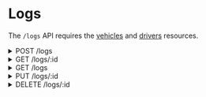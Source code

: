 # Logs

The `/logs` API requires the [vehicles](vehicles.md)
and [drivers](drivers.md) resources.

<details>
  <summary>POST /logs</summary>

## Description

Creates a new vehicle log.

### Request

- **Path Parameters**: None
- **Query Parameters**: None
- **Request Body**:
    - **Content-Type**: `application/json`
    - **Schema**:
      ```json
      {
        "vehicleNumber": "string",
        "driverLicenseId": "string",
        "logType": "string",
        "mileageInKilometers": "integer"
      }
      ```
    - **Example**:
      ```json
      {
        "vehicleNumber": "ABC123",
        "driverLicenseId": "DL123456",
        "logType": "entry",
        "mileageInKilometers": 10000
      }
      ```

### Responses

- **201 Created**
    - **Description**: Vehicle log created successfully.
    - **Content-Type**: `application/json`
    - **Schema**:
      ```json
      {
        "id": "integer",
        "vehicle": {
          "number": "string",
          "brand": "string",
          "model": "string"  
        },
        "driver": {
          "licenseId": "string",
          "firstName": "string",
          "surname": "string",
          "secondName": "string | null",
          "secondSurname": "string | null"
        },
        "driverLicenseId": "string",
        "logType": "string",
        "timestamp": "string",
        "mileageInKilometers": "integer"
      }
      ```
    - **Example**:
      ```json
      {
        "id": 1,
         "vehicle": { "number": "VIN-010", "brand": "Hyundai", "model": "Elantra" },
         "driver": {
           "licenseId": "D890123",
           "firstName": "Olivia",
           "surname": "Green",
           "secondName": null,
           "secondSurname": "Harris"
        },
        "logType": "entry",
        "timestamp": "2024-12-01T10:00:00Z",
        "mileageInKilometers": 10000
      }
      ```

- **400 Bad Request**: Invalid request data.
- **422 Unprocessable Entity**
    - **Description**:
        - A vehicle or driver given was not found, so this log could not be
          created.
        - The given vehicle mileage is incorrect.
        - The given log type (`entry` or `exit`) is incoherent.
    - **Example**:
    ```json
    {
      "type": "ReferenceNotFoundError",
      "info": {
        "context": {
        "message": "Fail to create vehicle log",
        "target": {
          "driverLicenseId": "D89012",
            "vehicleNumber": "VIN-010",
            "logType": "entry",
            "mileageInKilometers": 1300
        }
      },
      "detail": "A driver with this license ID was not found."
      }
    }
    ```
  
    ```json
    {
      "type": "IncorrectValueError",
      "info": {
        "context": {
          "message": "Fail to create vehicle log",
          "target": {
            "driverLicenseId": "D890123",
            "vehicleNumber": "VIN-010",
            "logType": "exit",
            "mileageInKilometers": 1200
          }
        },
        "detail": "Error: Provided vehicle mileage 1200 is invalid. Last recorded mileage: 1300. Vehicle mileage can only be greater than or equals to the last mileage recorded (i.e., increasing) or zero (i.e., reset)."
      }
    }
    ```
  
    ```json
    {
      "type": "IncorrectValueError",
      "info": {
        "context": {
          "message": "Fail to create vehicle log",
          "target": {
            "driverLicenseId": "D890123",
            "vehicleNumber": "VIN-010",
            "logType": "entry",
            "mileageInKilometers": 1300
          }
        },
        "detail": "Error: Provided log type \"entry\" is invalid. Last recorded log: \"entry\". Log type cannot be the same of the last vehicle log."
      }
    }
    ```
- **500 Internal Server Error**: Unexpected error occurred.

</details>

<details>
  <summary>GET /logs/:id</summary>

## Description

Retrieves a specific vehicle log by ID.

### Request

- **Path Parameters**:
    - `id` (integer): The ID of the vehicle log.
- **Query Parameters**: None
- **Request Body**: None

### Responses

- **200 OK**
    - **Description**: Vehicle log retrieved successfully.
    - **Content-Type**: `application/json`
    - **Schema**:
      ```json
      {
        "id": "integer",
        "vehicle": {
          "number": "string",
          "brand": "string",
          "model": "string"  
        },
        "driver": {
          "licenseId": "string",
          "firstName": "string",
          "surname": "string",
          "secondName": "string | null",
          "secondSurname": "string | null"
        },
        "logType": "string",
        "timestamp": "string",
        "mileageInKilometers": "integer"
      }
      ```
    - **Example**:
      ```json
      {
        "id": 1,
        "vehicle": { "number": "VIN-010", "brand": "Hyundai", "model": "Elantra" },
        "driver": {
          "licenseId": "D890123",
          "firstName": "Olivia",
          "surname": "Green",
          "secondName": null,
          "secondSurname": "Harris"
        },
        "logType": "entry",
        "timestamp": "2024-12-01T10:00:00Z",
        "mileageInKilometers": 10000
      }
      ```

- **404 Not Found**: Log ID not found.
- **500 Internal Server Error**: Unexpected error occurred.

</details>

<details>
  <summary>GET /logs</summary>

## Description

Retrieves all vehicle logs with optional filters.

### Request

- **Path Parameters**: None
- **Query Parameters**:
    - `limit` (integer, optional): Number of logs per page (default: 10).
    - `page` (integer, optional): Page number (default: 1).
    - `vehicle-number` (string, optional): Filter by vehicle number.
    - `driver-license-id` (string, optional): Filter by driver license ID.
    - `date` (string, optional): Filter by log date (YYYY-MM-DD).
- **Request Body**: None

### Responses

- **200 OK**
    - **Description**: Logs retrieved successfully.
    - **Content-Type**: `application/json`
    - **Schema**:
      ```json
      [
        {
          "id": "integer",
          "vehicleNumber": "string",
          "driverLicenseId": "string",
          "logType": "string",
          "timestamp": "string",
          "mileageInKilometers": "integer"
        }
      ]
      ```
    - **Example**:
      ```json
      [
        {
          "id": 1,
          "vehicleNumber": "ABC123",
          "driverLicenseId": "DL123456",
          "logType": "entry",
          "timestamp": "2024-12-01T10:00:00Z",
          "mileageInKilometers": 10000
        }
      ]
      ```

- **500 Internal Server Error**: Unexpected error occurred.

</details>

<details>
  <summary>PUT /logs/:id</summary>

## Description

Updates a specific vehicle log by ID.

### Request

- **Path Parameters**:
    - `id` (integer): The ID of the vehicle log.
- **Query Parameters**: None
- **Request Body**:
    - **Content-Type**: `application/json`
    - **Schema**:
      ```json
      {
        "logType": "string",
        "mileageInKilometers": "integer"
      }
      ```
    - **Example**:
      ```json
      {
        "logType": "exit",
        "mileageInKilometers": 10500
      }
      ```

### Responses

- **200 OK**
    - **Description**: Vehicle log updated successfully.
    - **Content-Type**: `application/json`
    - **Schema**:
      ```json
      {
        "id": "integer",
        "logType": "string",
        "mileageInKilometers": "integer"
      }
      ```
    - **Example**:
      ```json
      {
        "id": 1,
        "logType": "exit",
        "mileageInKilometers": 10500
      }
      ```

- **404 Not Found**: Log ID not found.
- **400 Bad Request**: Invalid request data.
- **500 Internal Server Error**: Unexpected error occurred.

</details>

<details>
  <summary>DELETE /logs/:id</summary>

## Description

Deletes a specific vehicle log by ID.

### Request

- **Path Parameters**:
    - `id` (integer): The ID of the vehicle log.
- **Query Parameters**: None
- **Request Body**: None

### Responses

- **200 OK**
    - **Description**: Vehicle log deleted successfully.
    - **Content-Type**: `application/json`
    - **Example**:
      ```json
      {
        "message": "Log with ID 1 deleted successfully."
      }
      ```

- **404 Not Found**: Log ID not found.
- **500 Internal Server Error**: Unexpected error occurred.

</details>

